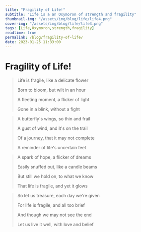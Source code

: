 ```yaml
---
title: "Fragility of Life!"
subtitle: "Life is a an Oxymoron of strength and fragility"
thumbnail-img: "/assets/img/blog/life/life4.png"
cover-img: "/assets/img/blog/life/life3.png"
tags: [Life,Oxymoron,strength,fragility]
readtime: true
permalink: /blog/fragility-of-life/
date: 2023-01-25 11:33:00
---
```

# Fragility of Life!

> Life is fragile, like a delicate flower
>
>
> Born to bloom, but wilt in an hour
>
>
> A fleeting moment, a flicker of light
>
>
> Gone in a blink, without a fight

> A butterfly's wings, so thin and frail
>
>
> A gust of wind, and it's on the trail
>
>
> Of a journey, that it may not complete
>
>
> A reminder of life's uncertain feet

> A spark of hope, a flicker of dreams
>
>
> Easily snuffed out, like a candle beams
>
>
> But still we hold on, to what we know
>
>
> That life is fragile, and yet it glows

> So let us treasure, each day we're given
>
>
> For life is fragile, and all too brief
>
>
> And though we may not see the end
>
>
> Let us live it well, with love and belief

